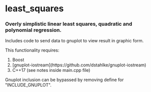 # least_squares
### Overly simplistic linear least squares, quadratic and polynomial regression.

Includes code to send data to gnuplot to view result in graphic form. 

This functionality requires:
<ol>
  <li>Boost</li> 
  <li>[gnuplot-iostream](https://github.com/dstahlke/gnuplot-iostream)</li>
  <li>C++17 (see notes inside main.cpp file)</li>
</ol>

  Gnuplot inclusion can be bypassed by removing define for "INCLUDE_GNUPLOT".
